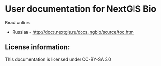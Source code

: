 # User documentation for NextGIS Bio

Read online:
* Russian - http://docs.nextgis.ru/docs_ngbio/source/toc.html

License information:
-------------
This documentation is licensed under CC-BY-SA 3.0
